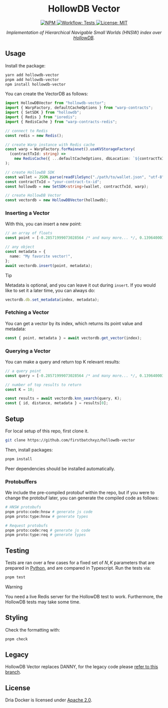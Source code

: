 <p align="center">
  <h1 align="center">
    HollowDB Vector
  </h1>

  <div align="center">
    <a href="https://www.npmjs.com/package/hollowdb-vector" target="_blank">
      <img alt="NPM" src="https://img.shields.io/npm/v/hollowdb-vector?logo=npm&color=CB3837">
    </a>
    <a href="./.github/workflows/tests.yml" target="_blank">
        <img alt="Workflow: Tests" src="https://github.com/firstbatchxyz/hollowdb-vector/actions/workflows/tests.yml/badge.svg?branch=main">
    </a>
    <a href="https://opensource.org/license/apache-2-0/" target="_blank">
        <img alt="License: MIT" src="https://img.shields.io/badge/license-Apache%202.0-blue.svg">
    </a>
  </div>
  
  <p align="center">
    <i>Implementation of Hierarchical Navigable Small Worlds (HNSW) index over <a href="https://hollowdb.xyz/" target="_blank">HollowDB</a>.</i>
  </p>
</p>

## Usage

Install the package:

```sh
yarn add hollowdb-vector
pnpm add hollowdb-vector
npm install hollowdb-vector
```

You can create the VectorDB as follows:

```ts
import HollowDBVector from "hollowdb-vector";
import { WarpFactory, defaultCacheOptions } from "warp-contracts";
import { SetSDK } from "hollowdb";
import { Redis } from "ioredis";
import { RedisCache } from "warp-contracts-redis";

// connect to Redis
const redis = new Redis();

// create Warp instance with Redis cache
const warp = WarpFactory.forMainnet().useKVStorageFactory(
  (contractTxId: string) =>
    new RedisCache({ ...defaultCacheOptions, dbLocation: `${contractTxId}` }, { client: redis }),
);

// create HollowDB SDK
const wallet = JSON.parse(readFileSync("./path/to/wallet.json", "utf-8"));
const contractTxId = "your-contract-tx-id";
const hollowdb = new SetSDK<string>(wallet, contractTxId, warp);

// create HollowDB Vector
const vectordb = new HollowDBVector(hollowdb);
```

### Inserting a Vector

With this, you can insert a new point:

```ts
// an array of floats
const point = [-0.28571999073028564 /* and many more... */, 0.13964000344276428];

// any object
const metadata = {
  name: "My favorite vector!",
};
await vectordb.insert(point, metadata);
```

> [!TIP]
>
> Metadata is optional, and you can leave it out during `insert`. If you would like to set it a later time, you can always do:
>
> ```ts
> vectordb.db.set_metadata(index, metadata);
> ```

### Fetching a Vector

You can get a vector by its index, which returns its point value and metadata:

```ts
const { point, metadata } = await vectordb.get_vector(index);
```

### Querying a Vector

You can make a query and return top K relevant results:

```ts
// a query point
const query = [-0.28571999073028564 /* and many more... */, 0.13964000344276428];

// number of top results to return
const K = 10;

const results = await vectordb.knn_search(query, K);
const { id, distance, metadata } = results[0];
```

## Setup

For local setup of this repo, first clone it.

```sh
git clone https://github.com/firstbatchxyz/hollowdb-vector
```

Then, install packages:

```sh
pnpm install
```

Peer dependencies should be installed automatically.

### Protobuffers

We include the pre-compiled protobuf within the repo, but if you were to change the protobuf later, you can generate the compiled code as follows:

```sh
# HNSW protobufs
pnpm proto:code:hnsw # generate js code
pnpm proto:type:hnsw # generate types

# Request protobufs
pnpm proto:code:req # generate js code
pnpm proto:type:req # generate types
```

## Testing

Tests are ran over a few cases for a fixed set of $N, K$ parameters that are prepared in [Python](./test/python/main.py), and are compared in Typescript. Run the tests via:

```sh
pnpm test
```

> [!WARNING]
>
> You need a live Redis server for the HollowDB test to work. Furthermore, the HollowDB tests may take some time.

## Styling

Check the formatting with:

```sh
pnpm check
```

## Legacy

HollowDB Vector replaces DANNY, for the legacy code please [refer to this branch](https://github.com/firstbatchxyz/danny/tree/legacy).

## License

Dria Docker is licensed under [Apache 2.0](./LICENSE).

